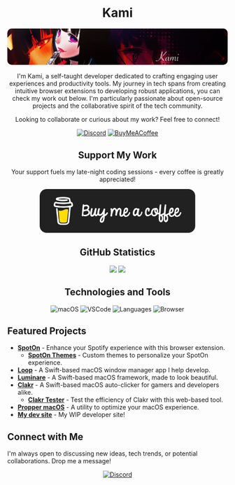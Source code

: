 <div align="center">

# Kami

<img src="/assets/banner.png" alt="Banner" style="border-radius: 10px; max-width: 100%; height: auto;">

I'm Kami, a self-taught developer dedicated to crafting engaging user experiences and productivity tools. My journey in tech spans from creating intuitive browser extensions to developing robust applications, you can check my work out below. I'm particularly passionate about open-source projects and the collaborative spirit of the tech community.

Looking to collaborate or curious about my work? Feel free to connect!

[![Discord](https://img.shields.io/badge/Discord-7289DA?style=for-the-badge&logo=discord&logoColor=white)](https://discord.com/users/325178652033679362)
[![BuyMeACoffee](https://img.shields.io/badge/BuyMeACoffee-FFDD00?style=for-the-badge&logo=buy-me-a-coffee&logoColor=black)](https://www.buymeacoffee.com/kami.dev)

## Support My Work

Your support fuels my late-night coding sessions - every coffee is greatly appreciated!

<a href="https://www.buymeacoffee.com/KamiAMVS">
  <img src="/assets/black-button.png" alt="Buy Me A Coffee" style="height: 100px;">
</a>

## GitHub Statistics

<img src="https://github-readme-stats.vercel.app/api?username=senpaihunters&show_icons=true&theme=dark&count_private=true&include_all_commits=true" height="180em">
<img src="https://github-readme-stats.vercel.app/api/top-langs/?username=senpaihunters&theme=dark&layout=compact&exclude_repo=SpotOnThemes&count_private=true" height="180em">

## Technologies and Tools

![macOS](https://img.shields.io/badge/OS-macOS-informational?style=flat-square&logo=apple&logoColor=white&color=2bbc8a)
![VSCode](https://img.shields.io/badge/Editor-VSCode-informational?style=flat-square&logo=visual-studio-code&logoColor=white&color=2bbc8a)
![Languages](https://img.shields.io/badge/Languages-Swift_JS_Shell-informational?style=flat-square&logo=swift&logoColor=white&color=2bbc8a)
![Browser](https://img.shields.io/badge/Browser-Arc-informational?style=flat-square&logo=arc&logoColor=white&color=2bbc8a)

</div>

## Featured Projects

- **[SpotOn](https://github.com/SenpaiHunters/SpotOn)** - Enhance your Spotify experience with this browser extension.
  - **[SpotOn Themes](https://github.com/SenpaiHunters/SpotOnThemes)** - Custom themes to personalize your SpotOn experience.
- **[Loop](https://github.com/MrKai77/Loop)** - A Swift-based macOS window manager app I help develop.
- **[Luminare](https://github.com/MrKai77/Luminare)** - A Swift-based macOS framework, made to look beautiful.
- **[Clakr](https://github.com/SenpaiHunters/clakr)** - A Swift-based macOS auto-clicker for gamers and developers alike.
  - **[Clakr Tester](https://clakr-delta.vercel.app/)** - Test the efficiency of Clakr with this web-based tool.
- **[Propper macOS](https://propper-macos.vercel.app/)** - A utility to optimize your macOS experience.
- **[My dev site](https://kami-dev.vercel.app/)** - My WIP developer site!

## Connect with Me

I'm always open to discussing new ideas, tech trends, or potential collaborations. Drop me a message!

<div align="center">

[![Discord](https://img.shields.io/badge/Discord-Chat-7289DA?style=flat-square&logo=discord&logoColor=white)](https://discord.com/users/325178652033679362)

</div>
